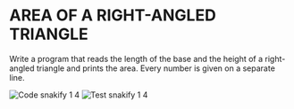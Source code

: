 # AREA OF A RIGHT-ANGLED TRIANGLE

Write a program that reads the length of the base and the height of a right-angled triangle and prints the area. Every number is given on a separate line.

![Code snakify 1 4](https://user-images.githubusercontent.com/111761417/189401187-69b49540-1de0-4e90-aea3-afa02a36cda9.png)
![Test snakify 1 4](https://user-images.githubusercontent.com/111761417/189401207-79aed829-36b5-4aae-b79b-b0c9a85c4607.png)
